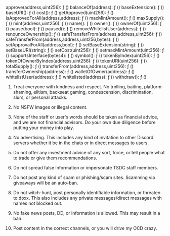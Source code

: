 approve(address,uint256): ƒ ()
balanceOf(address): ƒ ()
baseExtension(): ƒ ()
baseURI(): ƒ ()
cost(): ƒ ()
getApproved(uint256): ƒ ()
isApprovedForAll(address,address): ƒ ()
maxMintAmount(): ƒ ()
maxSupply(): ƒ ()
mint(address,uint256): ƒ ()
name(): ƒ ()
owner(): ƒ ()
ownerOf(uint256): ƒ ()
pause(bool): ƒ ()
paused(): ƒ ()
removeWhitelistUser(address): ƒ ()
renounceOwnership(): ƒ ()
safeTransferFrom(address,address,uint256): ƒ ()
safeTransferFrom(address,address,uint256,bytes): ƒ ()
setApprovalForAll(address,bool): ƒ ()
setBaseExtension(string): ƒ ()
setBaseURI(string): ƒ ()
setCost(uint256): ƒ ()
setmaxMintAmount(uint256): ƒ ()
supportsInterface(bytes4): ƒ ()
symbol(): ƒ ()
tokenByIndex(uint256): ƒ ()
tokenOfOwnerByIndex(address,uint256): ƒ ()
tokenURI(uint256): ƒ ()
totalSupply(): ƒ ()
transferFrom(address,address,uint256): ƒ ()
transferOwnership(address): ƒ ()
walletOfOwner(address): ƒ ()
whitelistUser(address): ƒ ()
whitelisted(address): ƒ ()
withdraw(): ƒ ()

1. Treat everyone with kindness and respect. No trolling, baiting, platform-shaming, elitism, backseat gaming, condescension, discrimination, slurs, or personal attacks.

2. No NSFW images or illegal content.

3. None of the staff or user's words should be taken as financial advice, and we are not financial advisors. Do your own due diligence before putting your money into play.

4. No advertising. This includes any kind of invitation to other Discord servers whether it be in the chats or in direct messages to users.

5. Do not offer any investment advice of any sort, force, or tell people what to trade or give them recommendations.

6. Do not spread false information or impersonate TSDC staff members.

7. Do not post any kind of spam or phishing/scam sites. Scamming via giveaways will be an auto-ban.

8. Do not witch-hunt, post personally identifiable information, or threaten to doxx. This also includes any private messages/direct messages with names not blocked out.

9. No fake news posts, DD, or information is allowed. This may result in a ban.

10. Post content in the correct channels, or you will drive my OCD crazy.
